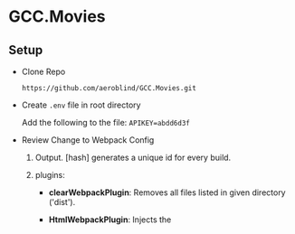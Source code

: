 # GCC.Movies

## Setup

- Clone Repo  
  
  `https://github.com/aeroblind/GCC.Movies.git`
  
- Create `.env` file in root directory

  Add the following to the file: `APIKEY=abdd6d3f`

- Review Change to Webpack Config

  1.  Output. [hash] generates a unique id for every build.
  
  2.  plugins:
  
      - **clearWebpackPlugin**: Removes all files listed in given directory ('dist').
      
      - **HtmlWebpackPlugin**: Injects the <script> tag into a html template file.
      
      - **DefinePlugin**: Allows for custom plugins.  For our use case, it allows us to use environment variables on the client side.
    
- Review Folder Structure.
 
  1.  `App.jsx` file. Imports Main layout file.
  
  1.  `layouts` folder. Layouts contain components used to structure the layout of the application.
  
  1.  `pages` folder.  Pages contains components responsible for maintaining state and layout of individual webpages.
  
  1.  `components` folder.  Contains lower level components.  These components are typically stateless.  
  
  1.  `routes` folder. Contains components used for routing.  Used in conjuction with React Router v4.
  
## AJAX in React

1.  Start app. `npm start`.
1.  Install axios. `npm i --save axios`
1.  Uncomment code found in `./src/_api/omdbApi.js`.
1.  In **Movies.jsx**, _./src/pages/movies_, uncomment the **omdb.js** import line.
    ```
    import * as OmdbApi from '../../_api/omdbApi
    ```
1.  In **Movies.jsx**, _./src/pages/movies_, add the following component lifecycle function:
    ```
    componentDidMount() {
    }
    ```
    Learn more about component lifecycle functions [here](https://reactjs.org/docs/react-component.html)
1.  Add the following code to the **componentDidMount** function:
    ```
    try {
      const movies = await OmdbApi.search("Die Hard")
    } catch (error) {
      console.error(error);
    }
    ```
1.  Refresh browser and review browser console.
1.  Add `async` before **componentDidMount**
  
    
    
